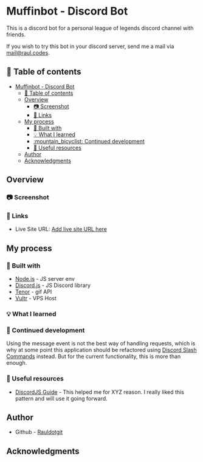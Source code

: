 # Muffinbot - Discord Bot

This is a discord bot for a personal league of legends discord channel with friends.

If you wish to try this bot in your discord server, send me a mail via mail@raul.codes.

## :book: Table of contents

- [Muffinbot - Discord Bot](#muffinbot---discord-bot)
  - [:book: Table of contents](#book-table-of-contents)
  - [Overview](#overview)
    - [:camera: Screenshot](#camera-screenshot)
    - [:link: Links](#link-links)
  - [My process](#my-process)
    - [:wrench: Built with](#wrench-built-with)
    - [:bulb: What I learned](#bulb-what-i-learned)
    - [:mountain\_bicyclist: Continued development](#mountain_bicyclist-continued-development)
    - [:cake: Useful resources](#cake-useful-resources)
  - [Author](#author)
  - [Acknowledgments](#acknowledgments)


## Overview

### :camera: Screenshot

### :link: Links

- Live Site URL: [Add live site URL here](https://your-live-site-url.com)

## My process

### :wrench: Built with

- [Node.js](https://nodejs.org/) - JS server env
- [Discord.js](https://reactjs.org/) - JS Discord library
- [Tenor](https://reactjs.org/) - gif API 
- [Vultr](https://vultr.com/) - VPS Host 

### :bulb: What I learned


### :mountain_bicyclist: Continued development

Using the message event is not the best way of handling requests, which is why at some point this application should be refactored using [Discord Slash Commands](https://discordjs.guide/creating-your-bot/slash-commands.html) instead. But for the current functionality, this is more than enough.

### :cake: Useful resources

- [DiscordJS Guide](https://www.example.com) - This helped me for XYZ reason. I really liked this pattern and will use it going forward.

## Author

- Github - [Rauldotgit](https://github/rauldotgit)


## Acknowledgments



